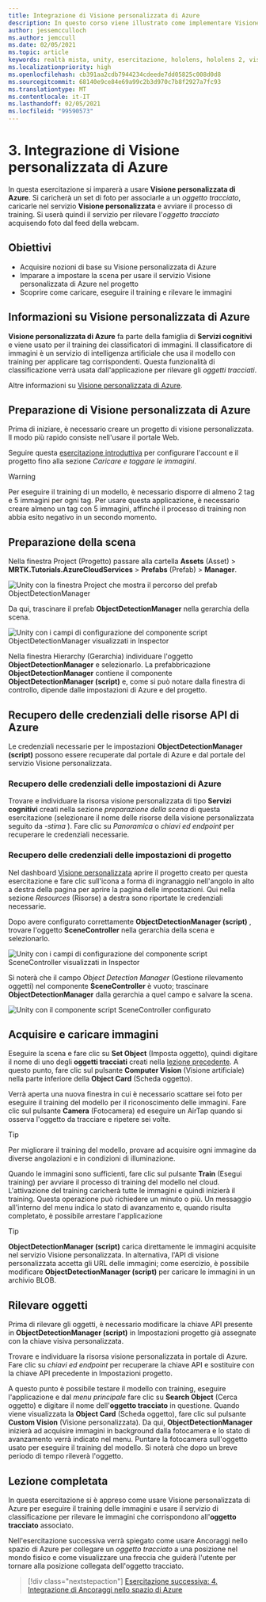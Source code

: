 ```yaml
---
title: Integrazione di Visione personalizzata di Azure
description: In questo corso viene illustrato come implementare Visione personalizzata di Azure in un'applicazione di realtà mista per HoloLens 2.
author: jessemcculloch
ms.author: jemccull
ms.date: 02/05/2021
ms.topic: article
keywords: realtà mista, unity, esercitazione, hololens, hololens 2, visione personalizzata di azure, servizi cognitivi di azure, servizi cloud di azure, Windows 10
ms.localizationpriority: high
ms.openlocfilehash: cb391aa2cdb7944234cdeede7dd05825c008d0d8
ms.sourcegitcommit: 68140e9ce84e69a99c2b3d970c7b8f2927a7fc93
ms.translationtype: MT
ms.contentlocale: it-IT
ms.lasthandoff: 02/05/2021
ms.locfileid: "99590573"
---
```

# <a name="3-integrating-azure-custom-vision"></a>3. Integrazione di Visione personalizzata di Azure

In questa esercitazione si imparerà a usare **Visione personalizzata di Azure**. Si caricherà un set di foto per associarle a un *oggetto tracciato*, caricarle nel servizio **Visione personalizzata** e avviare il processo di training. Si userà quindi il servizio per rilevare l'*oggetto tracciato* acquisendo foto dal feed della webcam.

## <a name="objectives"></a>Obiettivi

* Acquisire nozioni di base su Visione personalizzata di Azure
* Imparare a impostare la scena per usare il servizio Visione personalizzata di Azure nel progetto
* Scoprire come caricare, eseguire il training e rilevare le immagini

## <a name="understanding-azure-custom-vision"></a>Informazioni su Visione personalizzata di Azure

**Visione personalizzata di Azure** fa parte della famiglia di **Servizi cognitivi** e viene usato per il training dei classificatori di immagini. Il classificatore di immagini è un servizio di intelligenza artificiale che usa il modello con training per applicare tag corrispondenti. Questa funzionalità di classificazione verrà usata dall'applicazione per rilevare gli *oggetti tracciati*.

Altre informazioni su [Visione personalizzata di Azure](/azure/cognitive-services/custom-vision-service/home).

## <a name="preparing-azure-custom-vision"></a>Preparazione di Visione personalizzata di Azure

Prima di iniziare, è necessario creare un progetto di visione personalizzata. Il modo più rapido consiste nell'usare il portale Web.

Seguire questa [esercitazione introduttiva](/azure/cognitive-services/custom-vision-service/getting-started-build-a-classifier#choose-training-images) per configurare l'account e il progetto fino alla sezione *Caricare e taggare le immagini*.

> [!WARNING]
> Per eseguire il training di un modello, è necessario disporre di almeno 2 tag e 5 immagini per ogni tag. Per usare questa applicazione, è necessario creare almeno un tag con 5 immagini, affinché il processo di training non abbia esito negativo in un secondo momento.

## <a name="preparing-the-scene"></a>Preparazione della scena

Nella finestra Project (Progetto) passare alla cartella **Assets** (Asset)  > **MRTK.Tutorials.AzureCloudServices** > **Prefabs** (Prefab)  > **Manager**.

![Unity con la finestra Project che mostra il percorso del prefab ObjectDetectionManager](images/mr-learning-azure/tutorial3-section4-step1-1.png)

Da qui, trascinare il prefab **ObjectDetectionManager** nella gerarchia della scena.

![Unity con i campi di configurazione del componente script ObjectDetectionManager visualizzati in Inspector](images/mr-learning-azure/tutorial3-section4-step1-2.png)

Nella finestra Hierarchy (Gerarchia) individuare l'oggetto **ObjectDetectionManager** e selezionarlo.
La prefabbricazione **ObjectDetectionManager** contiene il componente **ObjectDetectionManager (script)** e, come si può notare dalla finestra di controllo, dipende dalle impostazioni di Azure e del progetto.

## <a name="retrieving-azure-api-resource-credentials"></a>Recupero delle credenziali delle risorse API di Azure

Le credenziali necessarie per le impostazioni **ObjectDetectionManager (script)** possono essere recuperate dal portale di Azure e dal portale del servizio Visione personalizzata.

### <a name="retrieving-azure-settings-credentials"></a>Recupero delle credenziali delle impostazioni di Azure

Trovare e individuare la risorsa visione personalizzata di tipo **Servizi cognitivi** creati nella sezione *preparazione della scena* di questa esercitazione (selezionare il nome delle risorse della visione personalizzata seguito da *-stima* ). Fare clic su *Panoramica* o *chiavi ed endpoint* per recuperare le credenziali necessarie.

### <a name="retrieving-project-settings-credentials"></a>Recupero delle credenziali delle impostazioni di progetto

Nel dashboard [Visione personalizzata](https://www.customvision.ai/projects) aprire il progetto creato per questa esercitazione e fare clic sull'icona a forma di ingranaggio nell'angolo in alto a destra della pagina per aprire la pagina delle impostazioni. Qui nella sezione *Resources* (Risorse) a destra sono riportate le credenziali necessarie.

Dopo avere configurato correttamente **ObjectDetectionManager (script)** , trovare l'oggetto **SceneController** nella gerarchia della scena e selezionarlo.

![Unity con i campi di configurazione del componente script SceneController visualizzati in Inspector](images/mr-learning-azure/tutorial3-section4-step1-3.png)

Si noterà che il campo *Object Detection Manager* (Gestione rilevamento oggetti) nel componente **SceneController** è vuoto; trascinare **ObjectDetectionManager** dalla gerarchia a quel campo e salvare la scena.

![Unity con il componente script SceneController configurato](images/mr-learning-azure/tutorial3-section4-step1-4.png)

## <a name="take-and-upload-images"></a>Acquisire e caricare immagini

Eseguire la scena e fare clic su **Set Object** (Imposta oggetto), quindi digitare il nome di uno degli **oggetti tracciati** creati nella [lezione precedente](mr-learning-azure-02.md). A questo punto, fare clic sul pulsante **Computer Vision** (Visione artificiale) nella parte inferiore della **Object Card** (Scheda oggetto).

Verrà aperta una nuova finestra in cui è necessario scattare sei foto per eseguire il training del modello per il riconoscimento delle immagini. Fare clic sul pulsante **Camera** (Fotocamera) ed eseguire un AirTap quando si osserva l'oggetto da tracciare e ripetere sei volte.

> [!TIP]
> Per migliorare il training del modello, provare ad acquisire ogni immagine da diverse angolazioni e in condizioni di illuminazione.

Quando le immagini sono sufficienti, fare clic sul pulsante **Train** (Esegui training) per avviare il processo di training del modello nel cloud. L'attivazione del training caricherà tutte le immagini e quindi inizierà il training. Questa operazione può richiedere un minuto o più. Un messaggio all'interno del menu indica lo stato di avanzamento e, quando risulta completato, è possibile arrestare l'applicazione

> [!TIP]
> **ObjectDetectionManager (script)** carica direttamente le immagini acquisite nel servizio Visione personalizzata. In alternativa, l'API di visione personalizzata accetta gli URL delle immagini; come esercizio, è possibile modificare **ObjectDetectionManager (script)** per caricare le immagini in un archivio BLOB.

## <a name="detect-objects"></a>Rilevare oggetti

Prima di rilevare gli oggetti, è necessario modificare la chiave API presente in  **ObjectDetectionManager (script)** in Impostazioni progetto già assegnate con la chiave visiva personalizzata.

Trovare e individuare la risorsa visione personalizzata in portale di Azure. Fare clic su *chiavi ed endpoint* per recuperare la chiave API e sostituire con la chiave API precedente in Impostazioni progetto.

A questo punto è possibile testare il modello con training, eseguire l'applicazione e dal *menu principale* fare clic su **Search Object** (Cerca oggetto) e digitare il nome dell'**oggetto tracciato** in questione. Quando viene visualizzata la **Object Card** (Scheda oggetto), fare clic sul pulsante **Custom Vision** (Visione personalizzata). Da qui, **ObjectDetectionManager** inizierà ad acquisire immagini in background dalla fotocamera e lo stato di avanzamento verrà indicato nel menu. Puntare la fotocamera sull'oggetto usato per eseguire il training del modello. Si noterà che dopo un breve periodo di tempo rileverà l'oggetto.

## <a name="congratulations"></a>Lezione completata

In questa esercitazione si è appreso come usare Visione personalizzata di Azure per eseguire il training delle immagini e usare il servizio di classificazione per rilevare le immagini che corrispondono all'**oggetto tracciato** associato.

Nell'esercitazione successiva verrà spiegato come usare Ancoraggi nello spazio di Azure per collegare un *oggetto tracciato* a una posizione nel mondo fisico e come visualizzare una freccia che guiderà l'utente per tornare alla posizione collegata dell'oggetto tracciato.

> [!div class="nextstepaction"]
> [Esercitazione successiva: 4. Integrazione di Ancoraggi nello spazio di Azure](mr-learning-azure-04.md)